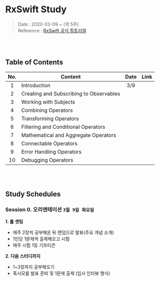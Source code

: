 # RxSwift Study
> Date : 2020-03-09 ~ (약 5주) <br>
> Reference : [RxSwift 공식 튜토리얼](https://github.com/ReactiveX/RxSwift)

<br>
<br>

## Table of Contents

No. | Content | Date | Link
:---------:|----------|:---------:|:---------:
 1 | Introduction | 3/9 | 
 2 | Creating and Subscribing to Observables | 
 3 | Working with Subjects | 
 4 | Combining Operators | 
 5 | Transforming Operators | 
 6 | Filtering and Conditional Operators | 
 7 | Mathematical and Aggregate Operators | 
 8 | Connectable Operators | 
 9 | Error Handling Operators | 
 10 | Debugging Operators | 

<br>
<br>

## Study Schedules
### Session 0. 오리엔테이션  `3월 9일 화요일`

**1. 룰 셋팅**
- 매주 2장씩 공부해온 뒤 랜덤으로 발표(주요 개념 소개)
- 1인당 1문제씩 출제해오고 시험
- 매주 시험 1등 기프티콘

**2. 다음 스터디까지**
- 1~3장까지 공부해오기
- 혹시모를 발표 준비 및 1문제 출제 (입사 인터뷰 형식)
